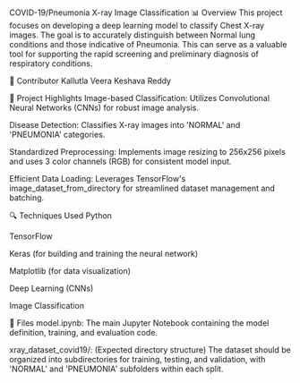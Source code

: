COVID-19/Pneumonia X-ray Image Classification
📊 Overview
This project focuses on developing a deep learning model to classify Chest X-ray images. The goal is to accurately distinguish between Normal lung conditions and those indicative of Pneumonia. This can serve as a valuable tool for supporting the rapid screening and preliminary diagnosis of respiratory conditions.

👥 Contributor
Kallutla Veera Keshava Reddy

🧠 Project Highlights
Image-based Classification: Utilizes Convolutional Neural Networks (CNNs) for robust image analysis.

Disease Detection: Classifies X-ray images into 'NORMAL' and 'PNEUMONIA' categories.

Standardized Preprocessing: Implements image resizing to 256x256 pixels and uses 3 color channels (RGB) for consistent model input.

Efficient Data Loading: Leverages TensorFlow's image_dataset_from_directory for streamlined dataset management and batching.

🔍 Techniques Used
Python

TensorFlow

Keras (for building and training the neural network)

Matplotlib (for data visualization)

Deep Learning (CNNs)

Image Classification

📁 Files
model.ipynb: The main Jupyter Notebook containing the model definition, training, and evaluation code.

xray_dataset_covid19/: (Expected directory structure) The dataset should be organized into subdirectories for training, testing, and validation, with 'NORMAL' and 'PNEUMONIA' subfolders within each split.
